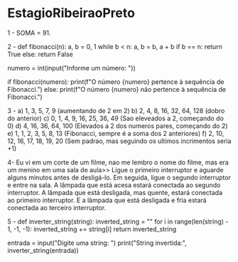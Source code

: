 # EstagioRibeiraoPreto
1 - SOMA = 91.

2 -
def fibonacci(n):
    a, b = 0, 1
    while b < n:
        a, b = b, a + b
    if b == n:
        return True
    else:
        return False

numero = int(input("Informe um número: "))

if fibonacci(numero):
    print(f"O número {numero} pertence à sequência de Fibonacci.")
else:
    print(f"O número {numero} não pertence à sequência de Fibonacci.")

3 - 
a) 1, 3, 5, 7, 9 (aumentando de 2 em 2)
b) 2, 4, 8, 16, 32, 64, 128 (dobro do anterior)
c) 0, 1, 4, 9, 16, 25, 36, 49 (Sao eleveados a 2, começando do 0)
d) 4, 16, 36, 64, 100 (Elevados a 2 dos numeros pares, começando do 2)
e) 1, 1, 2, 3, 5, 8, 13 (Fibonacci, sempre é a soma dos 2 anteriores)
f) 2, 10, 12, 16, 17, 18, 19, 20 (Sem padrao, mas seguindo os ultimos incrimentos seria +1)

4- Eu vi em um corte de um filme, nao me lembro o nome do filme, mas era um menino em uma sala de aula>>
Ligue o primeiro interruptor e aguarde alguns minutos antes de desligá-lo. Em seguida, ligue o segundo interruptor e entre na sala. A lâmpada que está acesa estará conectada ao segundo interruptor. A lâmpada que está desligada, mas quente, estará conectada ao primeiro interruptor. E a lâmpada que está desligada e fria estará conectada ao terceiro interruptor.

5 - def inverter_string(string):
    inverted_string = ""
    for i in range(len(string) - 1, -1, -1):
        inverted_string += string[i]
    return inverted_string

entrada = input("Digite uma string: ")
print("String invertida:", inverter_string(entrada))



